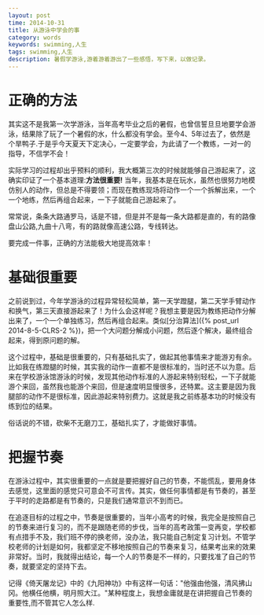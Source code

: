 ```yaml
---
layout: post
time: 2014-10-31
title: 从游泳中学会的事
category: words
keywords: swimming,人生
tags: swimming,人生
description: 暑假学游泳,游着游着游出了一些感悟，写下来，以做记录。
---
```


# 正确的方法

其实这不是我第一次学游泳，当年高考毕业之后的暑假，也曾信誓旦旦地要学会游泳，结果除了玩了一个暑假的水，什么都没有学会。至今4、5年过去了，依然是个旱鸭子.于是乎今天夏天下定决心，一定要学会，为此请了一个教练，一对一的指导，不信学不会！

实际学习的过程却出乎预料的顺利，我大概第三次的时候就能够自己游起来了，这确实印证了一个基本道理:**方法很重要!** 当年，我基本是在玩水，虽然也很努力地模仿别人的动作，但总是不得要领；而现在教练现场将动作一个一个拆解出来，一个一个地练，然后再组合起来，一下子就能自己游起来了。

常常说，条条大路通罗马，话是不错，但是并不是每一条大路都是直的，有的路像盘山公路,九曲十八弯，有的路就像高速公路，专线转达。

要完成一件事，正确的方法能极大地提高效率！

# 基础很重要

之前说到过，今年学游泳的过程异常轻松简单，第一天学蹬腿，第二天学手臂动作和换气，第三天直接游起来了！为什么会这样呢？我想主要是因为教练把动作分解出来了，一个一个单独练习，然后再组合起来。类似[分治算法]({% post_url 2014-8-5-CLRS-2 %})，把一个大问题分解成小问题，然后逐个解决，最终组合起来，得到原问题的解。

这个过程中，基础是很重要的，只有基础扎实了，做起其他事情来才能游刃有余。比如我在练蹬腿的时候，其实我的动作一直都不是很标准的，当时还不以为意。后来在学校游泳馆游泳的时候，发现其他动作标准的人游起来特别轻松，一下子就能游个来回，虽然我也能游个来回，但是速度明显慢很多，还特累。这主要是因为我腿部的动作不是很标准，因此游起来特别费力。这就是我之前练基本功的时候没有练到位的结果。

俗话说的不错，砍柴不无磨刀工，基础扎实了，才能做好事情。

# 把握节奏

在游泳过程中，其实很重要的一点就是要把握好自己的节奏，不能慌乱，要用身体去感觉，这里面的感觉只可意会不可言传。其实，做任何事情都是有节奏的，甚至于平时的走路都是有节奏的，只是我们通常意识不到而已。

在追逐目标的过程之中，节奏是很重要的，当年小高考的时候，我完全是按照自己的节奏来进行复习的，而不是跟随老师的步伐，当年的高考政策一变再变，学校都有点措手不及，我们班不停的换老师，没办法，我只能自己制定复习计划。不管学校老师的计划是如何，我都坚定不移地按照自己的节奏来复习，结果考出来的效果非常好。当时，我就得出结论，每一个人的节奏是不一样的，只要找准了自己的节奏，就要坚定的坚持下去。

记得《倚天屠龙记》中的《九阳神功》中有这样一句话："他强由他强，清风拂山冈。他横任他横，明月照大江。"某种程度上，我想金庸就是在讲把握自己节奏的重要性,而不管其它人怎么样.

